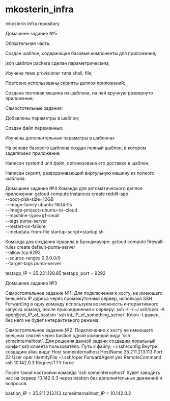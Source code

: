# mkosterin_infra
mkosterin Infra repository

Домашнее задание №5

Обязательная часть:

Создан шаблон, содержащие базовые компоненты для приложения;

json шаблон packera сделан параметрическим;

Изучена тема provisioner типа shell, file;

Повторно использованы скрипты деплоя приложений;

Создана тестовая машина из шаблона, на ней вручную развернуто приложение;

Самостотельные задания:

Добавлены параметры в шаблон;

Создан файл переменных;

Изучены дополнительные параметры в шаблонах

На основе базового шаблона создан полный шаблон, в котором задеплоено приложение;

Написан systemd unit файл, организована его доставка в шаблон;

Написан скрипт, разворачивающий виртульную машину из полного шаблона.



Домашнее задание №4
Команда для автоматического деплоя приложения:
gcloud compute instances create reddit-app \
--boot-disk-size=10GB \
--image-family ubuntu-1604-lts \
--image-project=ubuntu-os-cloud \
--machine-type=g1-small \
--tags puma-server \
--restart-on-failure \
--metadata-from-file startup-script=startup.sh

Команда для создания правила в Брэндмауэре:
gcloud compute firewall-rules create default-puma-server \
--allow tcp:9292 \
--source-ranges 0.0.0.0/0 \
--target-tags puma-server

testapp_IP = 35.231.128.85
testapp_port = 9292



Домашнее задание №3

Самостоятельное задание №1. Для подключения к хосту, не имеющего внешнего IP адреса через промежуточный сервер,
используя SSH Forwarding в одну команду используем возможность интерактивного запуска команд, после присоединения к серверу:
ssh -t -i ~/.ssh/oper -A oper@ext_IP_of_bastion 'ssh int_IP_of_something_server'
Ключ -t важен, без него не будет интерактивного режима.

Самостоятельное задание №2. Подключение к хосту не имеющего внешних связей через bastion одной командой вида 'ssh someinternalhost'.
Для решения данной задачи создадим локальный конфиг ssh клиента пользователя. Путь к файлу:
~/.ssh/config
Внутри создадим alias вида:
Host someinternalhost
  HostName 35.211.213.113
  Port 22
  User oper
  IdentityFile ~/.ssh/oper
  ForwardAgent yes
  RemoteCommand ssh 10.142.0.3
  RequestTTY force

После такой настройки команда 'ssh someinternalhost' будет заводить нас на сервер 10.142.0.3 через bastion без дополнительных
движений и вопросов.


bastion_IP = 35.211.213.113
someinternalhost_IP = 10.142.0.2

